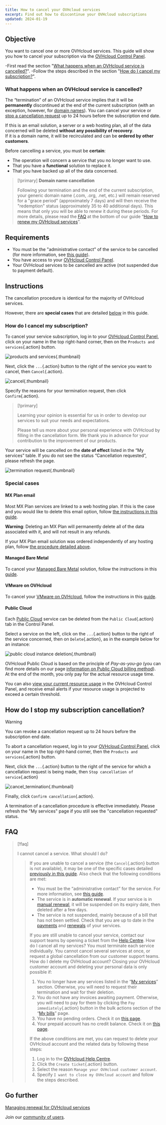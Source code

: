 ```yaml
---
title: How to cancel your OVHcloud services
excerpt: Find out how to discontinue your OVHcloud subscriptions
updated: 2024-01-19
---
```


## Objective

You want to cancel one or more OVHcloud services. This guide will show you how to cancel your subscription via the [OVHcloud Control Panel](https://ca.ovh.com/auth/?action=gotomanager&from=https://www.ovh.com/world/&ovhSubsidiary=we).

-First read the section "[What happens when an OVHcloud service is cancelled?](#consequences)".
-Follow the steps described in the section "[How do I cancel my subscription?](#terminate)".

### What happens when an OVHcloud service is cancelled? <a name="consequences"></a>

The “termination” of an OVHcloud service implies that it will be **permanently** discontinued at the end of the current subscription (with an exception, however, for [domain names](#domain)).
You can cancel your service or [stop a cancellation request](#cancel) up to 24 hours before the subscription end date.

If this is an email solution, a server or a web hosting plan, all of the data concerned will be deleted **without any possibility of recovery**.<br>
If it is a domain name, it will be recirculated and can be **ordered by other customers**.

Before cancelling a service, you must be **certain**:

- The operation will concern a service that you no longer want to use.
- That you have a **functional** solution to replace it.
- That you have backed up all of the data concerned.

<a name="domain"></a>

> [!primary]
> **Domain name cancellation**
>
> Following your termination and the end of the current subscription, your generic domain name (.com, .org, .net, etc.) will remain reserved for a "grace period" (approximately 7 days) and will then receive the "redemption" status (approximately 35 to 40 additional days). This means that only you will be able to renew it during these periods. For more details, please read the [FAQ](/pages/account_and_service_management/managing_billing_payments_and_services/how_to_use_automatic_renewal#faq) at the bottom of our guide “[How to renew my OVHcloud services](/pages/account_and_service_management/managing_billing_payments_and_services/how_to_use_automatic_renewal)”.
>

## Requirements

- You must be the "administrative contact" of the service to be cancelled (for more information, see [this guide](/pages/account_and_service_management/account_information/managing_contacts#definition)).
- You have access to your [OVHcloud Control Panel](https://ca.ovh.com/auth/?action=gotomanager&from=https://www.ovh.com/world/&ovhSubsidiary=we).
- Your OVHcloud services to be cancelled are active (not suspended due to payment default).

## Instructions

The cancellation procedure is identical for the majority of OVHcloud services.

However, there are **special cases** that are detailed [below](#specific-cases) in this guide.

### How do I cancel my subscription? <a name="terminate"></a>

To cancel your service subscription, log in to your [OVHcloud Control Panel](https://ca.ovh.com/auth/?action=gotomanager&from=https://www.ovh.com/world/&ovhSubsidiary=we), click on your name in the top right-hand corner, then on the `Products and services`{.action} button.

![products and services](/pages/assets/screens/control_panel/product-selection/right-column/products-services.png){.thumbnail}

Next, click the `...`{.action} button to the right of the service you want to cancel, then `Cancel`{.action}.

![cancel](/pages/assets/screens/control_panel/product-selection/right-column/products-and-services/cancel-en.png){.thumbnail}

Specify the reasons for your termination request, then click `Confirm`{.action}.

> [!primary]
>
> Learning your opinion is essential for us in order to develop our services to suit your needs and expectations.
>
> Please tell us more about your personal experience with OVHcloud by filling in the cancellation form. We thank you in advance for your contribution to the improvement of our products.
>

Your service will be cancelled on the **date of effect** listed in the “My services” table. If you do not see the status “Cancellation requested”, please refresh the page.

![termination request](/pages/assets/screens/control_panel/product-selection/right-column/products-and-services/cancellation-request.png){.thumbnail}

### Special cases <a name="specific-cases"></a>

#### MX Plan email <a name="mxplan"></a>

Most MX Plan services are linked to a web hosting plan. If this is the case and you would like to delete this email option, follow [the instructions in this guide](/pages/web_cloud/web_hosting/activate-email-hosting/#deleting-the-email-solution-linked-to-your-web-hosting-plan).

**Warning**: Deleting an MX Plan will permanently delete all of the data associated with it, and will not result in any refunds.

If your MX Plan email solution was ordered independently of any hosting plan, follow [the procedure detailed above](#terminate).

#### Managed Bare Metal <a name="managedbaremetal"></a>

To cancel your [Managed Bare Metal](https://www.ovhcloud.com/en/managed-bare-metal/) solution, follow the instructions in this [guide](/pages/bare_metal_cloud/managed_bare_metal/how-to-cancel).

#### VMware on OVHcloud <a name="hostedprivatecloud-vmware"></a>

To cancel your [VMware on OVHcloud](https://www.ovhcloud.com/en/hosted-private-cloud/), follow the instructions in this [guide](/pages/account_and_service_management/managing_billing_payments_and_services/comment_resilier_le_private_cloud).

#### Public Cloud <a name="publiccloud"></a>

Each [Public Cloud](https://www.ovhcloud.com/en/public-cloud/) service can be deleted from the `Public Cloud`{.action} tab in the Control Panel.

Select a service on the left, click on the `...`{.action} button to the right of the service concerned, then on `Delete`{.action}, as in the example below for an instance:

![public cloud instance deletion](images/pci-deletion-en.png){.thumbnail}

OVHcloud Public Cloud is based on the principle of *Pay-as-you-go* (you can find more details on our page [information on Public Cloud billing method](/pages/public_cloud/compute/analyze_billing)). At the end of the month, you only pay for the actual resource usage time.

You can also [view your current resource usage](/pages/public_cloud/compute/analyze_billing#view-your-current-resource-usage) in the OVHcloud Control Panel, and receive email alerts if your resource usage is projected to exceed a certain threshold.

## How do I stop my subscription cancellation? <a name="cancel"></a>

> [!warning]
>
> You can revoke a cancellation request up to 24 hours before the subscription end date.
>

To abort a cancellation request, log in to your [OVHcloud Control Panel](https://ca.ovh.com/auth/?action=gotomanager&from=https://www.ovh.com/world/&ovhSubsidiary=we), click on your name in the top right-hand corner, then the `Products and services`{.action} button.

Next, click the `...`{.action} button to the right of the service for which a cancellation request is being made, then `Stop cancellation of service`{.action}

![cancel_termination](/pages/assets/screens/control_panel/product-selection/right-column/products-and-services/cancel_termination-en.png){.thumbnail}

Finally, click `Confirm cancellation`{.action}.

A termination of a cancellation procedure is effective immediately. Please refresh the "My services" page if you still see the "cancellation requested" status.

## FAQ

> [!faq]
>
> I cannot cancel a service. What should I do?
>> If you are unable to cancel a service (the `Cancel`{.action} button is not available), it may be one of the specific cases detailed [previously in this guide](#specific-cases).
>> Also check that the following conditions are met:
>>
>> - You must be the “administrative contact” for the service. For more information, see [this guide](/pages/account_and_service_management/account_information/managing_contacts#definition).
>> - The service is in **automatic renewal**. If your service is in [manual renewal](/pages/account_and_service_management/managing_billing_payments_and_services/how_to_use_automatic_renewal#auto-vs-manual), it will be suspended on its expiry date, then deleted after a few days.
>> - The service is not suspended, mainly because of a bill that has not been settled. Check that you are up to date in the [payments](/pages/account_and_service_management/managing_billing_payments_and_services/invoice_management#pay-bills) and [renewals](/pages/account_and_service_management/managing_billing_payments_and_services/how_to_use_automatic_renewal#renewal-management) of your services.
>>
>> If you are still unable to cancel your service, contact our support teams by opening a ticket from the [Help Centre](https://help.ovhcloud.com/csm?id=csm_cases_requests).
> How do I cancel all my services?
>> You must terminate each service individually. You cannot cancel several services at once, or request a global cancellation from our customer support teams.
> How do I delete my OVHcloud account?
>> Closing your OVHcloud customer account and deleting your personal data is only possible if:
>>
>> 1. You no longer have any services listed in the “[My services](https://www.ovh.com/manager/dedicated/#/billing/autoRenew)” section. Otherwise, you will need to request their termination and wait for their deletion.
>> 2. You do not have any invoices awaiting payment. Otherwise, you will need to pay for them by clicking the `Pay immediately`{.action} button in the bulk actions section of the “[My bills](https://www.ovh.com/manager/#/dedicated/billing/history)” page.
>> 3. You have no pending orders. Check it on [this page](https://www.ovh.com/manager/#/dedicated/billing/orders/orders).
>> 4. Your prepaid account has no credit balance. Check it on [this page](https://www.ovh.com/manager/#/dedicated/billing/payment/ovhaccount).
>>
>> If the above conditions are met, you can request to delete your OVHcloud account and the related data by following these steps:
>>
>> 1. Log in to the [OVHcloud Help Centre](https://help.ovhcloud.com/csm?id=csm_get_help).
>> 2. Click the `Create ticket`{.action} button.
>> 3. Select the reason `Manage your OVHcloud customer account`.
>> 4. Specify `I want to close my OVHcloud account` and follow the steps described.

## Go further <a name="gofurther"></a>

[Managing renewal for OVHcloud services](/pages/account_and_service_management/managing_billing_payments_and_services/how_to_use_automatic_renewal)

Join our [community of users](/links/community).